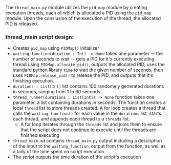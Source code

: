 The `thread_main.py` module utilizes the `pid_map` module by creating execution threads, each of which is allocated a PID using the `pid_map` module. Upon the conslusion of the execution of the thread, the allocated PID is released.

 ### thread_main script design:
  - Creates `pid_map` using `PIDMap()` initializer
  - `waiting_function(duration : Int) -> None` takes one parameter -- the number of seconds to wait -- gets a PID for it's currently executing thread using `PIDMap.allocate_pid()`, outputs the allocated PID, uses the standard python library `time` to wait the given number of seconds, then uses `PIDMap.release_pid()` to release the PID, and outputs that it's finishing execution.
  - `durations : List[Int]` list contains 100 randomely generated durations in seconds, ranging from 1 to 60 seconds
  - `thread_runner(durations : List[Int]) -> None` function takes one parameter, a list containing durations in seconds. The function creates a local `thread` list to store threads created. A for loop creates a thread that calls the `waiting_function()` for each value in the `durations` list, starts each thread, and appends each thread to a `threads` list.
    - A for loop iterates through the `threads` list and joins them to ensure that the script does not continue to execute until the threads are finished executing
  - `thread_main.md` contains `thread_main.py` output including a description of the input to the `waiting_function`, output from the function, as well as a tally of the time spent on script execution.
  - The script outputs the time duration of the script's execution
